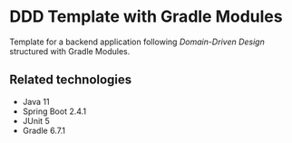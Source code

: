 # DDD Template with Gradle Modules
Template for a backend application following *Domain-Driven Design* structured with Gradle Modules.

## Related technologies
- Java 11
- Spring Boot 2.4.1
- JUnit 5
- Gradle 6.7.1